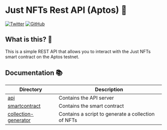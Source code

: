 # Just NFTs Rest API (Aptos) 🌌

[![Twitter](https://custom-icon-badges.demolab.com/badge/-Follow-blue?style=for-the-badge&logoColor=white&logo=twitter)](https://twitter.com/AadeeWasTaken)
[![GitHub](https://custom-icon-badges.demolab.com/badge/-Follow-orange?style=for-the-badge&logoColor=white&logo=github)](https://github.com/AadeeWasTaken)

## What is this? 🤔
This is a simple REST API that allows you to interact with the Just NFTs smart contract on the Aptos testnet.

## Documentation 📚
| Directory | Description |
| --- | --- |
| [api](/api) | Contains the API server |
| [smartcontract](/smartcontract/) | Contains the smart contract |
| [collection-generator](/smartcontract/) | Contains a script to generate a collection of NFTs |
